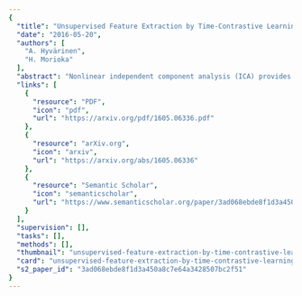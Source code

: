 ```yaml
---
{
  "title": "Unsupervised Feature Extraction by Time-Contrastive Learning and Nonlinear ICA",
  "date": "2016-05-20",
  "authors": [
    "A. Hyvärinen",
    "H. Morioka"
  ],
  "abstract": "Nonlinear independent component analysis (ICA) provides an appealing framework for unsupervised feature learning, but the models proposed so far are not identifiable. Here, we first propose a new intuitive principle of unsupervised deep learning from time series which uses the nonstationary structure of the data. Our learning principle, time-contrastive learning (TCL), finds a representation which allows optimal discrimination of time segments (windows). Surprisingly, we show how TCL can be related to a nonlinear ICA model, when ICA is redefined to include temporal nonstationarities. In particular, we show that TCL combined with linear ICA estimates the nonlinear ICA model up to point-wise transformations of the sources, and this solution is unique --- thus providing the first identifiability result for nonlinear ICA which is rigorous, constructive, as well as very general.",
  "links": [
    {
      "resource": "PDF",
      "icon": "pdf",
      "url": "https://arxiv.org/pdf/1605.06336.pdf"
    },
    {
      "resource": "arXiv.org",
      "icon": "arxiv",
      "url": "https://arxiv.org/abs/1605.06336"
    },
    {
      "resource": "Semantic Scholar",
      "icon": "semanticscholar",
      "url": "https://www.semanticscholar.org/paper/3ad068ebde8f1d3a450a8c7e64a3428507bc2f51"
    }
  ],
  "supervision": [],
  "tasks": [],
  "methods": [],
  "thumbnail": "unsupervised-feature-extraction-by-time-contrastive-learning-and-nonlinear-ica-thumb.jpg",
  "card": "unsupervised-feature-extraction-by-time-contrastive-learning-and-nonlinear-ica-card.jpg",
  "s2_paper_id": "3ad068ebde8f1d3a450a8c7e64a3428507bc2f51"
}
---
```


